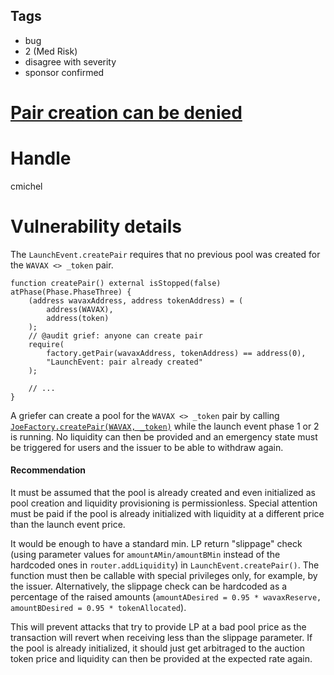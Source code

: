 ## Tags

- bug
- 2 (Med Risk)
- disagree with severity
- sponsor confirmed

# [Pair creation can be denied](https://github.com/code-423n4/2022-01-trader-joe-findings/issues/197) 

# Handle

cmichel


# Vulnerability details

The `LaunchEvent.createPair` requires that no previous pool was created for the `WAVAX <> _token` pair.

```solidity
function createPair() external isStopped(false) atPhase(Phase.PhaseThree) {
    (address wavaxAddress, address tokenAddress) = (
        address(WAVAX),
        address(token)
    );
    // @audit grief: anyone can create pair
    require(
        factory.getPair(wavaxAddress, tokenAddress) == address(0),
        "LaunchEvent: pair already created"
    );

    // ...
}
```

A griefer can create a pool for the `WAVAX <> _token` pair by calling [`JoeFactory.createPair(WAVAX, _token)`](https://snowtrace.io/address/0x9ad6c38be94206ca50bb0d90783181662f0cfa10#contracts) while the launch event phase 1 or 2 is running.
No liquidity can then be provided and an emergency state must be triggered for users and the issuer to be able to withdraw again.

#### Recommendation
It must be assumed that the pool is already created and even initialized as pool creation and liquidity provisioning is permissionless.
Special attention must be paid if the pool is already initialized with liquidity at a different price than the launch event price.

It would be enough to have a standard min. LP return "slippage" check (using parameter values for `amountAMin/amountBMin` instead of the hardcoded ones in `router.addLiquidity`) in `LaunchEvent.createPair()`.
The function must then be callable with special privileges only, for example, by the issuer.
Alternatively, the slippage check can be hardcoded as a percentage of the raised amounts (`amountADesired = 0.95 * wavaxReserve, amountBDesired = 0.95 * tokenAllocated`).

This will prevent attacks that try to provide LP at a bad pool price as the transaction will revert when receiving less than the slippage parameter.
If the pool is already initialized, it should just get arbitraged to the auction token price and liquidity can then be provided at the expected rate again.


